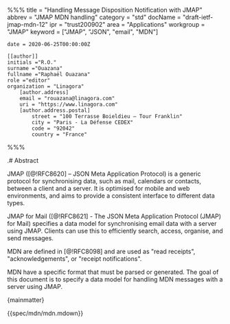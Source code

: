 %%%
    title = "Handling Message Disposition Notification with JMAP"
    abbrev = "JMAP MDN handling"
    category = "std"
    docName = "draft-ietf-jmap-mdn-12"
    ipr = "trust200902"
    area = "Applications"
    workgroup = "JMAP"
    keyword = ["JMAP", "JSON", "email", "MDN"]

    date = 2020-06-25T00:00:00Z

    [[author]]
    initials ="R.O."
    surname ="Ouazana"
    fullname ="Raphaël Ouazana"
    role ="editor"
    organization = "Linagora"
        [author.address]
        email = "rouazana@linagora.com"
        uri = "https://www.linagora.com"
        [author.address.postal]
            street = "100 Terrasse Boieldieu – Tour Franklin"
            city = "Paris - La Défense CEDEX"
            code = "92042"
            country = "France"
%%%

.# Abstract

JMAP ([@!RFC8620] – JSON Meta Application Protocol) is a generic protocol for synchronising data, such as mail, calendars or contacts, between a client and a server. It is optimised for mobile and web environments, and aims to provide a consistent interface to different data types.

JMAP for Mail ([@!RFC8621] - The JSON Meta Application Protocol (JMAP) for Mail) specifies a data model for synchronising email data with a server using JMAP. Clients can use this to efficiently search, access, organise, and send messages.

MDN are defined in [@!RFC8098] and are used as "read receipts", "acknowledgements", or "receipt notifications".

MDN have a specific format that must be parsed or generated. The goal of this document is to specify a data model for handling MDN messages with a server using JMAP.

{mainmatter}

{{spec/mdn/mdn.mdown}}
